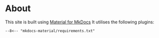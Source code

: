 # About

This site is built using [Material for MkDocs](https://squidfunk.github.io/mkdocs-material/)
It utilises the following plugins:

``` title="requirements.txt"
--8<-- "mkdocs-material/requirements.txt"
```
